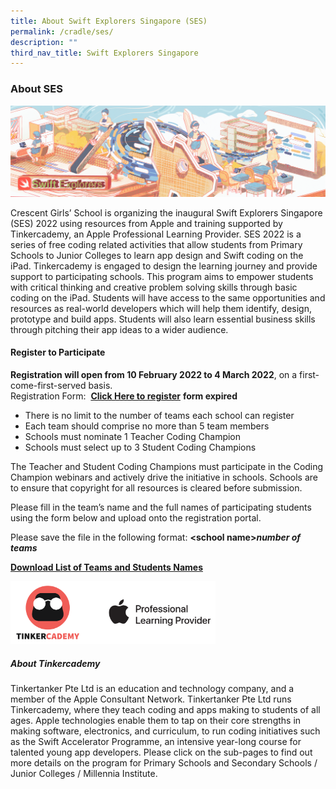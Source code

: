 ```yaml
---
title: About Swift Explorers Singapore (SES)
permalink: /cradle/ses/
description: ""
third_nav_title: Swift Explorers Singapore
---
```

### **About SES**

![](/images/ses1.png)

Crescent Girls’ School is organizing the inaugural Swift Explorers Singapore (SES) 2022 using resources from Apple and training supported by Tinkercademy, an Apple Professional Learning Provider. SES 2022 is a series of free coding related activities that allow students from Primary Schools to Junior Colleges to learn app design and Swift coding on the iPad. Tinkercademy is engaged to design the learning journey and provide support to participating schools. This program aims to empower students with critical thinking and creative problem solving skills through basic coding on the iPad. Students will have access to the same opportunities and resources as real-world developers which will help them identify, design, prototype and build apps. Students will also learn essential business skills through pitching their app ideas to a wider audience.

#### **Register to Participate**
**Registration will open from 10 February 2022 to 4 March 2022**, on a first-come-first-served basis.<br>
Registration Form:  **[Click Here to register](https://form.gov.sg/#!/61ee04e4d3b3e60013caef2c)** **form expired**

*   There is no limit to the number of teams each school can register
*   Each team should comprise no more than 5 team members
*   Schools must nominate 1 Teacher Coding Champion
*   Schools must select up to 3 Student Coding Champions

The Teacher and Student Coding Champions must participate in the Coding Champion webinars and actively drive the initiative in schools. Schools are to ensure that copyright for all resources is cleared before submission.  
  
Please fill in the team’s name and the full names of participating students using the form below and upload onto the registration portal.  
  
Please save the file in the following format: **\<school name>_number of teams_**

**[Download List of Teams and Students Names](/files/SES.pdf)**

<img src="/images/ses2.png" style="width:65%">

##### **About Tinkercademy**<br>
Tinkertanker Pte Ltd is an education and technology company, and a member of the Apple Consultant Network. Tinkertanker Pte Ltd runs Tinkercademy, where they teach coding and apps making to students of all ages. Apple technologies enable them to tap on their core strengths in making software, electronics, and curriculum, to run coding initiatives such as the Swift Accelerator Programme, an intensive year-long course for talented young app developers. Please click on the sub-pages to find out more details on the program for Primary Schools and Secondary Schools / Junior Colleges / Millennia Institute.